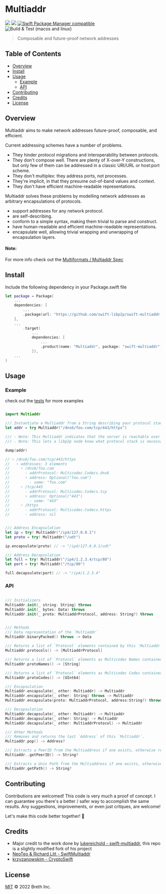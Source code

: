 # Multiaddr

[![](https://img.shields.io/badge/made%20by-Breth-blue.svg?style=flat-square)](https://breth.app)
[![](https://img.shields.io/badge/project-multiformats-blue.svg?style=flat-square)](https://github.com/multiformats/multiformats)
[![Swift Package Manager compatible](https://img.shields.io/badge/SPM-compatible-blue.svg?style=flat-square)](https://github.com/apple/swift-package-manager)
![Build & Test (macos and linux)](https://github.com/swift-libp2p/swift-multiaddr/actions/workflows/build+test.yml/badge.svg)

> Composable and future-proof network addresses 

## Table of Contents

- [Overview](#overview)
- [Install](#install)
- [Usage](#usage)
  - [Example](#example)
  - [API](#api)
- [Contributing](#contributing)
- [Credits](#credits)
- [License](#license)

## Overview
Multiaddr aims to make network addresses future-proof, composable, and efficient.

Current addressing schemes have a number of problems.
- They hinder protocol migrations and interoperability between protocols.
- They don't compose well. There are plenty of X-over-Y constructions, but only few of them can be addressed in a classic URI/URL or host:port scheme.
- They don't multiplex: they address ports, not processes.
- They're implicit, in that they presume out-of-band values and context.
- They don't have efficient machine-readable representations.

Multiaddr solves these problems by modelling network addresses as arbitrary encapsulations of protocols.
- support addresses for any network protocol.
- are self-describing.
- conform to a simple syntax, making them trivial to parse and construct.
- have human-readable and efficient machine-readable representations.
- encapsulate well, allowing trivial wrapping and unwrapping of encapsulation layers.

#### Note:
For more info check out the [Multiformats / Multiaddr Spec](https://github.com/multiformats/multiaddr)


## Install

Include the following dependency in your Package.swift file
```Swift
let package = Package(
    ...
    dependencies: [
        ...
        .package(url: "https://github.com/swift-libp2p/swift-multiaddr.git", .upToNextMajor(from: "0.0.1"))
    ],
    ...
        .target(
            ...
            dependencies: [
                ...
                .product(name: "Multiaddr", package: "swift-multiaddr"),
            ]),
    ...
)
```

## Usage

### Example 
check out the [tests](https://github.com/SwiftEthereum/Multiaddr/blob/main/Tests/MultiaddrTests/MultiaddrTests.swift) for more examples

```Swift

import Multiaddr

/// Instantiate a Multiaddr from a String describing your protocol stack 
let addr = try Multiaddr("/dns6/foo.com/tcp/443/https")

/// - Note: This Multiaddr indicates that the server is reachable over `DNS` at `foo.com` and is running an `https` server over `tcp` on port 443
/// - Note: This lets a libp2p node know what protocol stack is necessary for communication with this server.

dump(addr)

// ▿ /dns6/foo.com/tcp/443/https
//   ▿ addresses: 3 elements
//     ▿ /dns6/foo.com
//       - addrProtocol: Multicodec.Codecs.dns6
//       ▿ address: Optional("foo.com")
//         - some: "foo.com"
//     ▿ /tcp/443
//       - addrProtocol: Multicodec.Codecs.tcp
//       ▿ address: Optional("443")
//         - some: "443"
//     ▿ /https
//       - addrProtocol: Multicodec.Codecs.https
//       - address: nil


/// Address Encapsulation
let ip = try! Multiaddr("/ip4/127.0.0.1")
let proto = try! Multiaddr("/udt")

ip.encapsulate(proto) // -> "/ip4/127.0.0.1/udt"

/// Address Decapsulation
let full = try! Multiaddr("/ip4/1.2.3.4/tcp/80")
let port = try! Multiaddr("/tcp/80")

full.decapsulate(port) // -> "/ip4/1.2.3.4"

```

### API
```Swift

/// Initializers
Multiaddr.init(_ string: String) throws    
Multiaddr.init(_ bytes: Data) throws 
Multiaddr.init(_ proto: MultiaddrProtocol, address: String?) throws 


/// Methods
/// Data representation of the `Multiaddr`
Multiaddr.binaryPacked() throws -> Data
    
/// Returns a list of `Protocol` elements contained by this `Multiaddr`, ordered from left-to-right.
Multiaddr.protocols() -> [MultiaddrProtocol] 

/// Returns a list of `Protocol` elements as Multicodec Names contained by this `Multiaddr`, ordered from left-to-right.
Multiaddr.protoNames() -> [String]

/// Returns a list of `Protocol` elements as Multicodec Codes contained by this `Multiaddr`, ordered from left-to-right.
Multiaddr.protoCodes() -> [UInt64] 

/// Encapsulation
Multiaddr.encapsulate(_ other: Multiaddr) -> Multiaddr 
Multiaddr.encapsulate(_ other: String) throws -> Multiaddr
Multiaddr.encapsulate(proto: MultiaddrProtocol, address:String?) throws -> Multiaddr

/// Decapsulation
Multiaddr.decapsulate(_ other: Multiaddr) -> Multiaddr
Multiaddr.decapsulate(_ other: String) -> Multiaddr
Multiaddr.decapsulate(_ other: MultiaddrProtocol) -> Multiaddr

/// Other Methods
/// Removes and returns the last `Address` of this `Multiaddr`.
Multiaddr.pop() -> Address?

/// Extracts a PeerID from the Multiaddress if one exists, otherwise returns nil
Multiaddr..getPeerID() -> String? 

/// Extracts a Unix Path from the Multiaddress if one exists, otherwise returns nil
Multiaddr.getPath() -> String?

```

## Contributing

Contributions are welcomed! This code is very much a proof of concept. I can guarantee you there's a better / safer way to accomplish the same results. Any suggestions, improvements, or even just critques, are welcome! 

Let's make this code better together! 🤝

## Credits

- Major credit to the work done by [lukereichold - swift-multiaddr](https://github.com/lukereichold/swift-multiaddr), this repo is a slightly modified fork of his project
- [NeoTeo & Richard Litt - SwiftMultiaddr ](https://github.com/multiformats/SwiftMultiaddr) 
- [krzyzanowskim - CryptoSwift](https://github.com/krzyzanowskim/CryptoSwift)

## License

[MIT](LICENSE) © 2022 Breth Inc.























